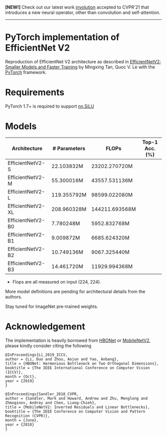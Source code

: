 **[NEW!]** Check out our latest work [involution](https://github.com/d-li14/involution) accepted to CVPR'21 that introduces a new neural operator, other than convolution and self-attention.

---

# PyTorch implementation of EfficientNet V2

Reproduction of EfficientNet V2 architecture as described in [EfficientNetV2: Smaller Models and Faster Training](https://arxiv.org/abs/2104.00298) by Mingxing Tan, Quoc V. Le with the [PyTorch](pytorch.org) framework.

# Requirements

PyTorch 1.7+ is required to support [nn.SiLU](https://pytorch.org/docs/master/generated/torch.nn.SiLU.html)

# Models

| Architecture      | # Parameters | FLOPs | Top-1 Acc. (%) |
| ----------------- | ------------ | ------ | -------------------------- |
| EfficientNetV2-S  | 22.103832M   | 23202.270720M  |  |
| EfficientNetV2-M  | 55.300016M   | 43557.531136M |
| EfficientNetV2-L  | 119.355792M  | 98599.022080M|
| EfficientNetV2-XL | 208.960328M  | 144211.693568M|
| EfficientNetV2-B0 | 7.780248M | 5952.832768M | |
| EfficientNetV2-B1 | 9.009872M | 6685.624320M | |
| EfficientNetV2-B2 | 10.749136M | 9067.325440M | |
| EfficientNetV2-B3 | 14.461720M | 11929.994368M | |

* Flops are all measured on input (224, 224).

More model definitions are pending for architectural details from the authors.



Stay tuned for ImageNet pre-trained weights.

# Acknowledgement

The implementation is heavily borrowed from [HBONet](https://github.com/d-li14/HBONet) or [MobileNetV2](https://github.com/d-li14/mobilenetv2.pytorch), please kindly consider citing the following

```
@InProceedings{Li_2019_ICCV,
author = {Li, Duo and Zhou, Aojun and Yao, Anbang},
title = {HBONet: Harmonious Bottleneck on Two Orthogonal Dimensions},
booktitle = {The IEEE International Conference on Computer Vision (ICCV)},
month = {Oct},
year = {2019}
}
```
```
@InProceedings{Sandler_2018_CVPR,
author = {Sandler, Mark and Howard, Andrew and Zhu, Menglong and Zhmoginov, Andrey and Chen, Liang-Chieh},
title = {MobileNetV2: Inverted Residuals and Linear Bottlenecks},
booktitle = {The IEEE Conference on Computer Vision and Pattern Recognition (CVPR)},
month = {June},
year = {2018}
}
```
